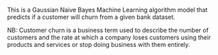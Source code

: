 This is a Gaussian Naive Bayes Machine Learning algorithm model that predicts if a customer will churn from a given bank dataset.

NB: Customer churn is a business term used to describe the number of customers and the rate at which a company loses customers using their products and services or stop doing business with them entirely.
